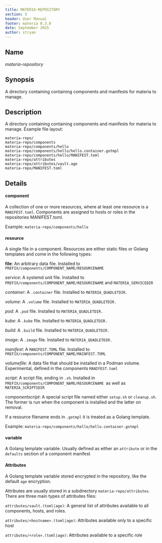 ```yaml
---
title: MATERIA-REPOSITORY
section: 5
header: User Manual
footer: materia 0.3.0
date: September 2025
author: stryan
---
```


## Name
*materia-repository*

## Synopsis

A directory containing containing components and manifests for materia to manage.

## Description

A directory containing containing components and manifests for materia to manage. Example file layout:

```
materia-repo/
materia-repo/components
materia-repo/components/hello
materia-repo/components/hello/hello.container.gotmpl
materia-repo/components/hello/MANIFEST.toml
materia-repo/attributes
materia-repo/attributes/vault.age
materia-repo/MANIFEST.toml
```

## Details

#### **component**

A collection of one or more resources, where at least one resource is a `MANIFEST.toml`. Components are assigned to hosts or roles in the repositories MANIFEST.toml.

   Example: `materia-repo/components/hello`

#### **resource**

A single file in a component. Resources are either static files or Golang templates and come in the following types:

   **file**: An arbitrary data file. Installed to `PREFIX/components/COMPONENT_NAME/RESOURCENAME`

   *service*: A systemd unit file. Installed to `PREFIX/components/COMPONENT_NAME/RESOURCENAME` and `MATERIA_SERVICEDIR`

   *container*: A `.container` file. Installed to `MATERIA_QUADLETDIR.`

   *volume*: A `.volume` file. Installed to `MATERIA_QUADLETDIR.`

   *pod*: A `.pod` file. Installed to `MATERIA_QUADLETDIR.`

   *kube*: A `.kube` file. Installed to `MATERIA_QUADLETDIR.`

   *build*: A `.build` file. Installed to `MATERIA_QUADLETDIR.`

   *image*: A `.image` file. Installed to `MATERIA_QUADLETDIR.`

   *manifest*: A `MANIFEST.TOML` file. Installed to `PREFIX/components/COMPONENT_NAME/MAINFEST.TOML`

   *volumefile*: A data file that should be installed in a Podman volume. Experimental, defined in the components `MANIFEST.toml`

   *script*: A script file, ending in `.sh`. Installed in `PREFIX/components/COMPONENT_NAME/RESOURCENAME `as well as `MATERIA_SCRIPTSDIR`

   *componentscript*: A special script file named either `setup.sh` or `cleanup.sh`. The former is run when the component is installed and the latter on removal.

   If a resource filename ends in `.gotmpl` it is treated as a Golang template.

   Example: `materia-repo/components/hello/hello.container.gotmpl`

#### **variable**

A Golang template variable. Usually defined as either an `attribute` or in the `defaults` section of a component manifest

#### **Attributes**

A Golang template variable stored encrypted in the repository, like the default `age` encryption.

   Attributes are usually stored in a subdirectory `materia-repo/attributes`. There are three main types of attributes files:

   `attributes/vault.(toml|age)`: A general list of attributes available to all components, hosts, and roles.

   `attributes/<hostname>.(toml|age)`: Attributes available only to a specific host

   `attributes/<role>.(toml|age)`: Attributes available to a specific role

